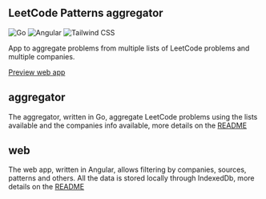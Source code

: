 ## LeetCode Patterns aggregator

![Go](https://img.shields.io/badge/Go-%2300ADD8.svg?&logo=go&logoColor=white)
![Angular](https://img.shields.io/badge/Angular-%23DD0031.svg?logo=angular&logoColor=white)
![Tailwind CSS](https://img.shields.io/badge/Tailwind%20CSS-%2338B2AC.svg?logo=tailwind-css&logoColor=white)

App to aggregate problems from multiple lists of LeetCode problems and multiple
companies.

[Preview web app](https://pgvi.github.io/lc-patterns-aggregator/)

## aggregator

The aggregator, written in Go, aggregate LeetCode problems using the lists
available and the companies info available, more details on the [README](https://github.com/pgvi/lc-patterns-aggregator/blob/master/aggregator)

## web

The web app, written in Angular, allows filtering by companies, sources, patterns and others. All the data is stored locally through IndexedDb, more details on the [README](https://github.com/pgvi/lc-patterns-aggregator/tree/master/web)

